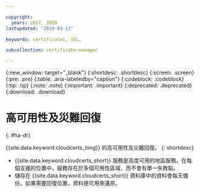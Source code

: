```yaml
---

copyright:
  years: 2017, 2019
lastupdated: "2019-03-13"

keywords: certificates, SSL, 

subcollection: certificate-manager

---
```


{:new_window: target="_blank"}
{:shortdesc: .shortdesc}
{:screen: .screen}
{:pre: .pre}
{:table: .aria-labeledby="caption"}
{:codeblock: .codeblock}
{:tip: .tip}
{:note: .note}
{:important: .important}
{:deprecated: .deprecated}
{:download: .download}

# 高可用性及災難回復
{: #ha-dr}

{{site.data.keyword.cloudcerts_long}} 的高可用性及災難回復。
{: shortdesc}

* {{site.data.keyword.cloudcerts_short}} 服務是高度可用的地區服務。在每個支援的位置中，服務存在於多個可用性區域，而不會有單一失敗點。
* 儲存在 {{site.data.keyword.cloudcerts_short}} 資料庫中的資料會每天備份。如果需要回復位置，資料便可用來還原。
